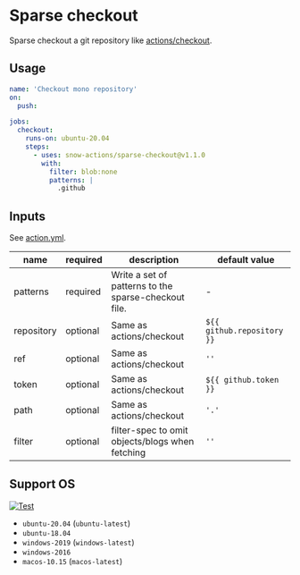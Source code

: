 # Sparse checkout

Sparse checkout a git repository like [actions/checkout](https://github.com/actions/checkout).

## Usage

```yml
name: 'Checkout mono repository'
on:
  push:

jobs:
  checkout:
    runs-on: ubuntu-20.04
    steps:
      - uses: snow-actions/sparse-checkout@v1.1.0
        with:
          filter: blob:none
          patterns: |
            .github
```

## Inputs

See [action.yml](action.yml).

|name|required|description|default value|
|---|---|---|---|
|patterns|required|Write a set of patterns to the sparse-checkout file.|-|
|repository|optional|Same as actions/checkout|`${{ github.repository }}`|
|ref|optional|Same as actions/checkout|`''`|
|token|optional|Same as actions/checkout|`${{ github.token }}`|
|path|optional|Same as actions/checkout|`'.'`|
|filter|optional|filter-spec to omit objects/blogs when fetching |`''`|

## Support OS
[![Test](https://github.com/snow-actions/sparse-checkout/actions/workflows/test.yml/badge.svg)](https://github.com/snow-actions/sparse-checkout/actions/workflows/test.yml)

* `ubuntu-20.04` (`ubuntu-latest`)
* `ubuntu-18.04`
* `windows-2019` (`windows-latest`)
* `windows-2016`
* `macos-10.15` (`macos-latest`)
